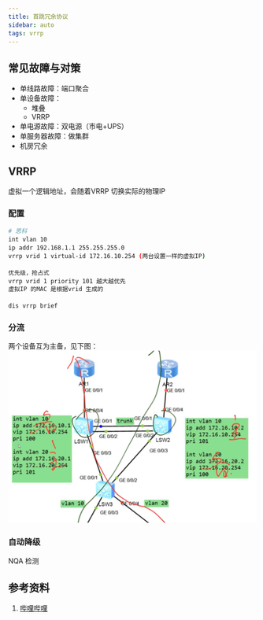 ```yaml
---
title: 首跳冗余协议
sidebar: auto 
tags: vrrp 
---
```


## 常见故障与对策  
- 单线路故障：端口聚合
- 单设备故障：
  - 堆叠
  - VRRP
- 单电源故障：双电源（市电+UPS）
- 单服务器故障：做集群
- 机房冗余

## VRRP  
虚拟一个逻辑地址，会随着VRRP 切换实际的物理IP  

### 配置  
```bash
# 思科
int vlan 10
ip addr 192.168.1.1 255.255.255.0
vrrp vrid 1 virtual-id 172.16.10.254 (两台设置一样的虚拟IP)

优先级，抢占式  
vrrp vrid 1 priority 101 越大越优先
虚拟IP 的MAC 是根据vrid 生成的

dis vrrp brief
```  

### 分流  
两个设备互为主备，见下图：  
![vrrp](./img/vrrp.png)  

### 自动降级  
NQA 检测  


## 参考资料  
1. [哔哩哔哩](https://www.bilibili.com/video/BV1kE411N7JV)  